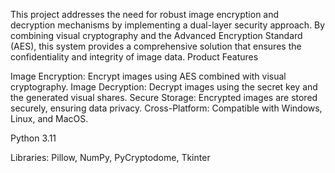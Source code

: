 This project addresses the need for robust image encryption and decryption mechanisms by implementing a dual-layer security approach. By combining visual cryptography and the Advanced Encryption Standard (AES), this system provides a comprehensive solution that ensures the confidentiality and integrity of image data.
Product Features

Image Encryption: Encrypt images using AES combined with visual cryptography.
Image Decryption: Decrypt images using the secret key and the generated visual shares.
Secure Storage: Encrypted images are stored securely, ensuring data privacy.
Cross-Platform: Compatible with Windows, Linux, and MacOS.

Python 3.11 

Libraries: Pillow, NumPy, PyCryptodome, Tkinter
